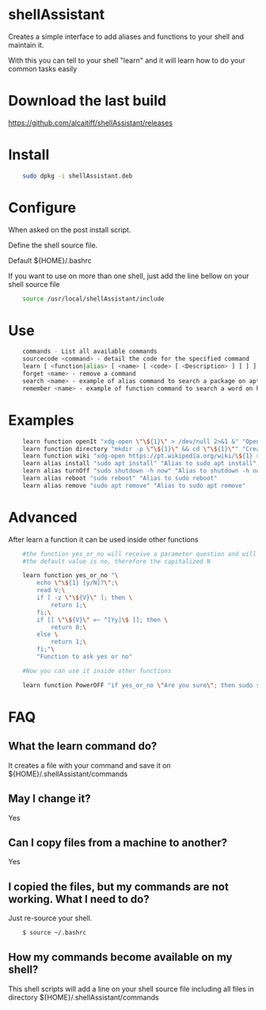 # shellAssistant
Creates a simple interface to add aliases and functions to your shell and maintain it.

With this you can tell to your shell "learn" and it will learn how to do your common tasks easily

# Download the last build

https://github.com/alcaitiff/shellAssistant/releases

# Install

```bash
    sudo dpkg -i shellAssistant.deb
```

# Configure

When asked on the post install script.

Define the shell source file. 

Default ${HOME}/.bashrc

If you want to use on more than one shell, just add the line bellow on your shell source file

```bash
    source /usr/local/shellAssistant/include
```

# Use

```bash
    commands - List all available commands
    sourcecode <command> - detail the code for the specified command
    learn [ <function|alias> [ <name> [ <code> [ <Description> ] ] ] ] - learn a new command
    forget <name> - remove a command
    search <name> - example of alias command to search a package on apt
    remember <name> - example of function command to search a word on history
```

# Examples

```bash
    learn function openIt "xdg-open \"\${1}\" > /dev/null 2>&1 &" "Open a file with the default application"
    learn function directory "mkdir -p \"\${1}\" && cd \"\${1}\"" "Create a directory and enter on it"
    learn function wiki "xdg-open https://pt.wikipedia.org/wiki/\${1} > /dev/null 2>&1 & ;" "Search on wikipedia"
    learn alias install "sudo apt install" "Alias to sudo apt install"
    learn alias turnOff "sudo shutdown -h now" "Alias to shutdown -h now"
    learn alias reboot "sudo reboot" "Alias to sudo reboot"
    learn alias remove "sudo apt remove" "Alias to sudo apt remove"
```

# Advanced

After learn a function it can be used inside other functions

```bash
    #the function yes_or_no will receive a parameter question and will return zero for y or Y
    #the default value is no, therefore the capitalized N

    learn function yes_or_no "\
        echo \"\${1} [y/N]?\";\
        read V;\
        if [ -z \"\${V}\" ]; then \
            return 1;\
        fi;\
        if [[ \"\${V}\" =~ ^[Yy]\$ ]]; then \
            return 0;\
        else \
            return 1;\
        fi;"\
        "Function to ask yes or no"

    #Now you can use it inside other functions

    learn function PowerOFF "if yes_or_no \"Are you sure\"; then sudo shutdown -h now;fi;" "Function to power off"
```

# FAQ

## What the learn command do?

It creates a file with your command and save it on ${HOME}/.shellAssistant/commands

## May I change it?

Yes

## Can I copy files from a machine to another?

Yes

## I copied the files, but my commands are not working. What I need to do?

Just re-source your shell. 

```bash
    $ source ~/.bashrc
```

## How my commands become available on my shell?

This shell scripts will add a line on your shell source file including all files in directory ${HOME}/.shellAssistant/commands